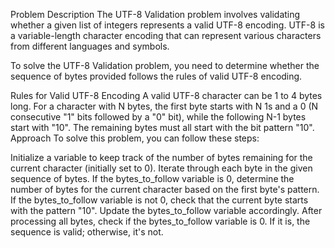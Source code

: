 Problem Description
The UTF-8 Validation problem involves validating whether a given list of integers represents a valid UTF-8 encoding. UTF-8 is a variable-length character encoding that can represent various characters from different languages and symbols.

To solve the UTF-8 Validation problem, you need to determine whether the sequence of bytes provided follows the rules of valid UTF-8 encoding.

Rules for Valid UTF-8 Encoding
A valid UTF-8 character can be 1 to 4 bytes long.
For a character with N bytes, the first byte starts with N 1s and a 0 (N consecutive "1" bits followed by a "0" bit), while the following N-1 bytes start with "10".
The remaining bytes must all start with the bit pattern "10".
Approach
To solve this problem, you can follow these steps:

Initialize a variable to keep track of the number of bytes remaining for the current character (initially set to 0).
Iterate through each byte in the given sequence of bytes.
If the bytes_to_follow variable is 0, determine the number of bytes for the current character based on the first byte's pattern.
If the bytes_to_follow variable is not 0, check that the current byte starts with the pattern "10".
Update the bytes_to_follow variable accordingly.
After processing all bytes, check if the bytes_to_follow variable is 0. If it is, the sequence is valid; otherwise, it's not.
